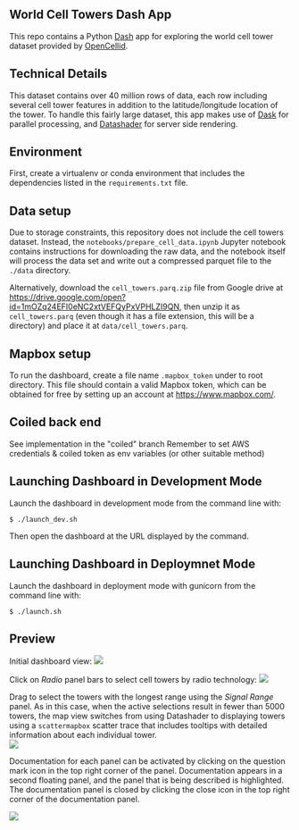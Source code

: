 ## World Cell Towers Dash App
This repo contains a Python [Dash](https://dash.plot.ly) app for exploring the world
cell tower dataset provided by [OpenCellid](https://www.opencellid.org/).

## Technical Details
This dataset contains over 40 million rows of data, each row including several cell
tower features in addition to the latitude/longitude location of the tower.
To handle this fairly large dataset, this app makes use of
[Dask](https://dask.org/) for parallel processing, and
[Datashader](https://datashader.org/) for server side rendering. 

## Environment
First, create a virtualenv or conda environment that includes the dependencies listed
in the `requirements.txt` file.

## Data setup
Due to storage constraints, this repository does not include the cell towers dataset.
Instead, the `notebooks/prepare_cell_data.ipynb` Jupyter notebook contains instructions
for downloading the raw data, and the notebook itself will process the data set and
write out a compressed parquet file to the `./data` directory.

Alternatively, download the `cell_towers.parq.zip` file from Google drive at
https://drive.google.com/open?id=1mOZq24EFI0eNC2xtVEFQyPxVPHLZI9QN, then unzip it as
`cell_towers.parq` (even though it has a file extension, this will be a directory)
and place it at `data/cell_towers.parq`. 

## Mapbox setup
To run the dashboard, create a file name `.mapbox_token` under to root directory. This
file should contain a valid Mapbox token, which can be obtained for free by setting up
an account at https://www.mapbox.com/.

## Coiled back end
See implementation in the "coiled" branch 
Remember to set AWS credentials & coiled token as env variables (or other suitable method)

## Launching Dashboard in Development Mode
Launch the dashboard in development mode from the command line with:
```
$ ./launch_dev.sh
```

Then open the dashboard at the URL displayed by the command.

## Launching Dashboard in Deploymnet Mode
Launch the dashboard in deployment mode with gunicorn from the command line with:
```
$ ./launch.sh
```

## Preview
Initial dashboard view:
![](./images/full_preview.png)


Click on *Radio* panel bars to select cell towers by radio technology:
![](./images/radio_selection.png)

Drag to select the towers with the longest range using the *Signal Range* panel. As in
this case, when the active selections result in fewer than 5000 towers, the map view
switches from using Datashader to displaying towers using a `scattermapbox` scatter
trace that includes tooltips with detailed information about each individual tower.   
![](./images/range_selection_and_tooltip.png)

Documentation for each panel can be activated by clicking on the question mark icon in
the top right corner of the panel.  Documentation appears in a second floating panel,
and the panel that is being described is highlighted. The documentation panel is closed
by clicking the close icon in the top right corner of the documentation panel.  

![](./images/radio_panel_info.png)

